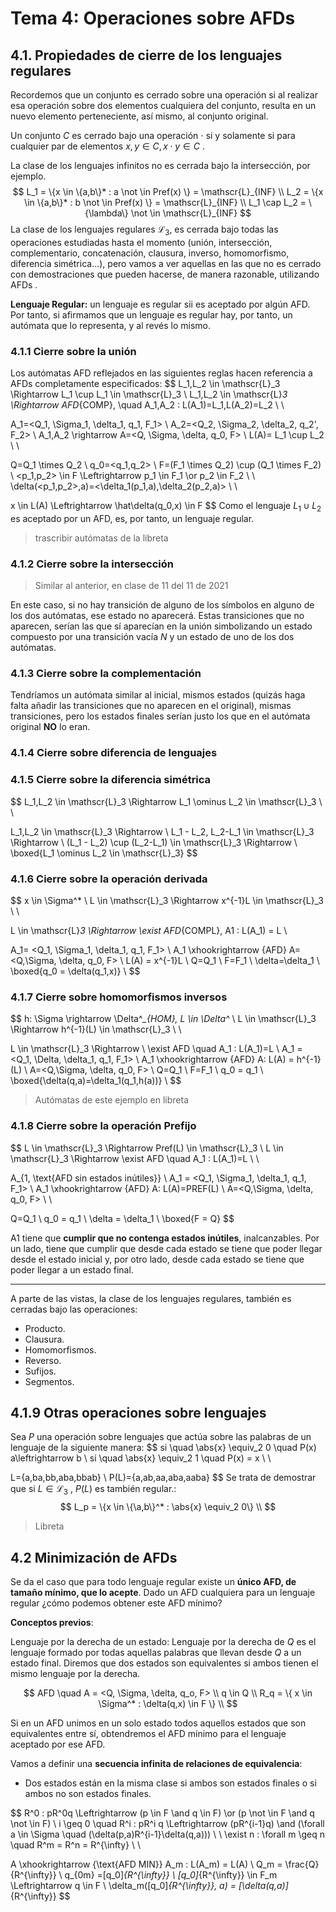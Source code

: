 # Tema 4: Operaciones sobre AFDs



## 4.1. Propiedades de cierre de los lenguajes regulares

Recordemos que un conjunto es cerrado sobre una operación si al realizar esa operación sobre dos elementos cualquiera del conjunto, resulta en un nuevo elemento perteneciente, así mismo, al conjunto original.

Un conjunto $C$ es cerrado bajo una operación $\cdot$ si y solamente si para cualquier par de elementos $x,y \in C, x \cdot y \in C$ .

La clase de los lenguajes infinitos no es cerrada bajo la intersección, por ejemplo.
$$
L_1 = \{x \in \{a,b\}* : a \not \in Pref(x) \} = \mathscr{L}_{INF} \\
L_2 = \{x \in \{a,b\}* : b \not \in Pref(x) \} = \mathscr{L}_{INF} \\
L_1 \cap L_2 = \{\lambda\} \not \in \mathscr{L}_{INF}
$$
La clase de los lenguajes regulares $\mathscr{L}_3$, es cerrada bajo todas las operaciones estudiadas hasta el momento (unión, intersección, complementario, concatenación, clausura, inverso, homomorfismo, diferencia simétrica...), pero vamos a ver aquellas en las que no es cerrado con demostraciones que pueden hacerse, de manera razonable, utilizando AFDs .

**Lenguaje Regular:** un lenguaje es regular sii es aceptado por algún AFD. Por tanto, si afirmamos que un lenguaje es regular hay, por tanto, un autómata que lo representa, y al revés lo mismo.

### 4.1.1 Cierre sobre la unión

Los autómatas AFD reflejados en las siguientes reglas hacen referencia a AFDs completamente especificados:
$$
L_1,L_2 \in \mathscr{L}_3 \Rightarrow L_1 \cup L_1 \in \mathscr{L}_3 \\
L_1,L_2 \in \mathscr{L}_3 \Rightarrow AFD_{COMP}, \quad A_1,A_2 : L(A_1)=L_1,L(A_2)=L_2 \\ \\

A_1=<Q_1, \Sigma_1, \delta_1, q_1, F_1> \\
A_2=<Q_2, \Sigma_2, \delta_2, q_2', F_2> \\
A_1,A_2 \rightarrow A=<Q, \Sigma, \delta, q_0, F> \\
L(A)= L_1 \cup L_2 \\ \\

Q=Q_1 \times Q_2 \\
q_0=<q_1,q_2> \\
F=(F_1 \times Q_2) \cup (Q_1 \times F_2) \\
<p_1,p_2> \in F \Leftrightarrow p_1 \in F_1 \or p_2 \in F_2 \\ \\
\delta(<p_1,p_2>,a)=<\delta_1(p_1,a),\delta_2(p_2,a)> \\ \\

x \in L(A) \Leftrightarrow \hat\delta(q_0,x) \in F
$$
Como el lenguaje $L_1 \cup L_2$ es aceptado por un AFD, es, por tanto, un lenguaje regular.

> trascribir autómatas de la libreta



### 4.1.2 Cierre sobre la intersección

> Similar al anterior, en clase de 11 del 11 de 2021

En este caso, si no hay transición de alguno de los símbolos en alguno de los dos autómatas, ese estado no aparecerá. Estas transiciones que no aparecen, serían las que sí aparecían en la unión simbolizando un estado compuesto por una transición vacía $N$ y un estado de uno de los dos autómatas.




### 4.1.3 Cierre sobre la complementación

Tendríamos un autómata similar al inicial, mismos estados (quizás haga falta añadir las transiciones que no aparecen en el original), mismas transiciones, pero los estados finales serían justo los que en el autómata original **NO** lo eran.



### 4.1.4 Cierre sobre diferencia de lenguajes



### 4.1.5 Cierre sobre la diferencia simétrica

$$
L_1,L_2 \in \mathscr{L}_3 \Rightarrow  L_1 \ominus L_2 \in \mathscr{L}_3 \\ \\

L_1,L_2 \in \mathscr{L}_3  \Rightarrow \\
L_1 - L_2, L_2-L_1 \in \mathscr{L}_3 \Rightarrow \\
(L_1 - L_2) \cup (L_2-L_1) \in \mathscr{L}_3 \Rightarrow \\
\boxed{L_1 \ominus L_2 \in \mathscr{L}_3}
$$



### 4.1.6 Cierre sobre la operación derivada

$$
x \in \Sigma^* \\
L \in \mathscr{L}_3 \Rightarrow x^{-1}L \in \mathscr{L}_3 \\ \\

L \in \mathscr{L}_3 \Rightarrow \exist AFD_{COMPL}, A1 : L(A_1) = L \\

A_1=  <Q_1, \Sigma_1, \delta_1, q_1, F_1> \\
A_1 \xhookrightarrow {AFD} A=<Q,\Sigma, \delta, q_0, F> \\
L(A) = x^{-1}L \\
Q=Q_1 \\
F=F_1 \\
\delta=\delta_1 \\
\boxed{q_0 = \delta(q_1,x)} \\
$$



### 4.1.7 Cierre sobre homomorfismos inversos

$$
h: \Sigma \rightarrow \Delta^*_{HOM}, L \in \Delta^* \\
L \in \mathscr{L}_3 \Rightarrow h^{-1}(L) \in \mathscr{L}_3 \\ \\

L \in \mathscr{L}_3 \Rightarrow \\
\exist AFD \quad A_1 : L(A_1)=L \\
A_1 = <Q_1, \Delta, \delta_1, q_1, F_1> \\
A_1 \xhookrightarrow {AFD} A: L(A) = h^{-1}(L) \\
A=<Q,\Sigma, \delta, q_0, F> \\
Q=Q_1 \\
F=F_1 \\
q_0 = q_1 \\
\boxed{\delta(q,a)=\delta_1(q_1,h(a))} \\
$$

> Autómatas de este ejemplo en libreta



### 4.1.8 Cierre sobre la operación Prefijo

$$
L \in \mathscr{L}_3 \Rightarrow Pref(L) \in \mathscr{L}_3 \\
L \in \mathscr{L}_3 \Rightarrow \exist AFD \quad A_1 : L(A_1)=L \\ \\

A_{1, \text{AFD sin estados inútiles}} \\
A_1 =  <Q_1, \Sigma_1, \delta_1, q_1, F_1> \\
A_1 \xhookrightarrow {AFD} A: L(A)=PREF(L) \\
A=<Q,\Sigma, \delta, q_0, F> \\ \\

Q=Q_1 \\
q_0 = q_1 \\
\delta = \delta_1 \\
\boxed{F = Q}
$$

A1 tiene que **cumplir que no contenga estados inútiles**, inalcanzables. Por un lado, tiene que cumplir que desde cada estado se tiene que poder llegar desde el estado inicial y, por otro lado, desde cada estado se tiene que poder llegar a un estado final.

---

A parte de las vistas, la clase de los lenguajes regulares, también es cerradas bajo las operaciones:

* Producto.
* Clausura.
* Homomorfismos.
* Reverso.
* Sufijos.
* Segmentos.

## 4.1.9 Otras operaciones sobre lenguajes

Sea $P$ una operación sobre lenguajes que actúa sobre las palabras de un lenguaje de la siguiente manera:
$$
si \quad \abs{x} \equiv_2 0 \quad P(x) a\leftrightarrow b \\
si \quad \abs{x} \equiv_2 1 \quad P(x) = x \\ \\

L=\{a,ba,bb,aba,bbab\} \\
P(L)=\{a,ab,aa,aba,aaba\}
$$
Se trata de demostrar que si $L \in \mathscr{L}_3$ , $P(L)$ es también regular.:
$$
L_p = \{x \in \{\a,b\}^* : \abs{x} \equiv_2 0\} \\
$$

> Libreta



## 4.2 Minimización de AFDs

Se da el caso que para todo lenguaje regular existe un **único AFD, de tamaño mínimo, que lo acepte**. Dado un AFD cualquiera para un lenguaje regular ¿cómo podemos obtener este AFD mínimo?

**Conceptos previos**:

Lenguaje por la derecha de un estado: Lenguaje por la derecha de $Q$ es el lenguaje formado por todas aquellas palabras que llevan desde $Q$ a un estado final. Diremos que dos estados son equivalentes si ambos tienen el mismo lenguaje por la derecha.

$$
AFD \quad A = <Q, \Sigma, \delta, q_o, F> \\
q \in Q \\
R_q = \{ x \in \Sigma^* : \delta(q,x) \in F \} \\
$$

Si en un AFD unimos en un solo estado todos aquellos estados que son equivalentes entre sí, obtendremos el AFD mínimo para el lenguaje aceptado por ese AFD.

Vamos a definir una **secuencia infinita de relaciones de equivalencia**:

* Dos estados están en la misma clase si ambos son estados finales o si ambos no son estados finales.

$$
R^0 : pR^0q \Leftrightarrow (p \in F \and q \in F) \or (p \not \in F \and q \not \in F) \\
i \geq 0 \quad R^i : pR^i q \Leftrightarrow (pR^{i-1}q) \and (\forall a \in \Sigma  \quad (\delta(p,a)R^{i-1}\delta(q,a))) \\ \\
\exist n : \forall m \geq n \quad R^m = R^n = R^{\infty} \\ \\

A \xhookrightarrow {\text{AFD MIN}} A_m : L(A_m) = L(A) \\
Q_m = \frac{Q}{R^{\infty}} \\
q_{0m} =[q_0]_{R^{\infty}} \\
[q_0]_{R^{\infty}} \in F_m \Leftrightarrow q \in F \\
\delta_m([q_0]_{R^{\infty}}, a) = [\delta(q,a)]_{R^{\infty}}
$$

